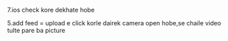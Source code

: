 

7.ios check kore dekhate hobe



5.add feed = upload e click korle dairek camera open hobe,se chaile video tulte pare ba picture
